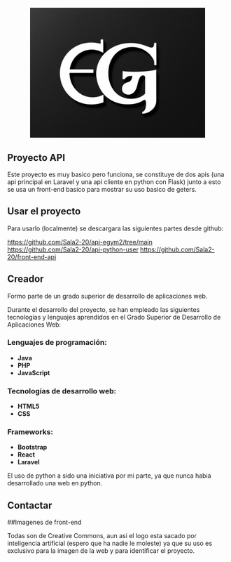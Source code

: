 <p align="center"><a href="https://laravel.com" target="_blank"><img src="https://github.com/Sala2-20/front-end-api/blob/main/imagenes/iconos/eG.jpg" width="400" alt="Laravel Logo"></a></p>


## Proyecto API

Este proyecto es muy basico pero funciona, se constituye de dos apis (una api principal en Laravel y una api cliente en python con Flask) junto a esto se usa un front-end basico para mostrar su uso basico de geters.

## Usar el proyecto

Para usarlo (localmente) se descargara las siguientes partes desde github:

https://github.com/Sala2-20/api-egym2/tree/main
https://github.com/Sala2-20/api-python-user
https://github.com/Sala2-20/front-end-api

## Creador

Formo parte de un grado superior de desarrollo de aplicaciones web.

Durante el desarrollo del proyecto, se han empleado las siguientes tecnologías y lenguajes aprendidos en el Grado Superior de Desarrollo de Aplicaciones Web:

### Lenguajes de programación:
- **Java**
- **PHP**
- **JavaScript**

### Tecnologías de desarrollo web:
- **HTML5**
- **CSS**

### Frameworks:
- **Bootstrap**
- **React**
- **Laravel**

El uso de python a sido una iniciativa por mi parte, ya que nunca habia desarrollado una web en python.


## Contactar


##Imagenes de front-end

Todas son de Creative Commons, aun asi el logo esta sacado por inteligencia artificial (espero que ha nadie le moleste) ya que su uso es exclusivo para la imagen de la web y para identificar el proyecto.
